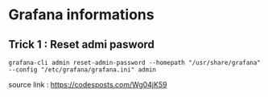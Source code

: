 # Grafana informations

## Trick 1 : Reset admi pasword
```
grafana-cli admin reset-admin-password --homepath "/usr/share/grafana" --config "/etc/grafana/grafana.ini" admin
```
source link : https://codesposts.com/Wg04jK59


